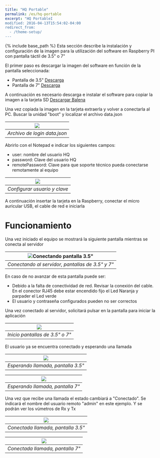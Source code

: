 ```yaml
---
title: "HQ Portable"
permalink: /es/hq-portable
excerpt: "HQ PortableI
modified: 2016-04-13T15:54:02-04:00
redirect_from:
  - /theme-setup/
---
```


{% include base_path %}
Esta sección describe la instalación y configuración de la imagen para la utilización del software en Raspberry PI con pantalla táctil de 3.5" o 7"

El primer paso es descargar la imagen del software en función de la pantalla seleccionada:
* Pantalla de 3.5" [Descarga](https://isthari-hq.s3.amazonaws.com/hq-portable-35-v3.1.2.img)
* Pantalla de 7" [Descarga](https://isthari-hq.s3.amazonaws.com/hq-portable-7-v3.1.2.img)

A continuación es necesario descarga e instalar el software para copiar la imagen a la tarjeta SD [Descargar Balena](https://www.balena.io/etcher/)

Una vez copiada la imagen en la tarjeta extraerla y volver a conectarla al PC. Buscar la unidad "boot" y localizar el archivo data.json

|![](file-browser.png)|
|:--:|
|*Archivo de login data.json*|

Abrirlo con el Notepad e indicar los siguientes campos:
* user: nombre del usuario HQ
* password: Clave del usuario HQ
* remotePassword: Clave para que soporte técnico pueda conectarse remotamente al equipo

|![](data-json.png)|
|:--:|
|*Configurar usuario y clave*|

A continuación insertar la tarjeta en la Raspberry, conectar el micro auricular USB, el cable de red e iniciarla

# Funcionamiento
Una vez iniciado el equipo se mostrará la siguiente pantalla mientras se conecta al servidor

|![Conectando pantalla 3.5"](conectando.png)|
|:--:|
|*Conectando al servidor, pantallas de 3.5" y 7"*|

En caso de no avanzar de esta pantalla puede ser:
* Debido a la falta de conectividad de red. Revisar la conexión del cable. En el conector RJ45 debe estar encendido fijo el Led Naranja y parpader el Led verde
* El usuario y contraseña configurados pueden no ser correctos

Una vez conectado al servidor, solicitará pulsar en la pantalla para iniciar la aplicación

|![](pulse-iniciar.png)|
|:--:|
|*Inicio pantallas de 3.5" o 7"*|

El usuario ya se encuentra conectado y esperando una llamada

|![](esperando.png)|
|:--:|
|*Esperando llamada, pantalla 3.5"*|

|![](esperando-7.png)|
|:--:|
|*Esperando llamada, pantalla 7"*|

Una vez que recibe una llamada el estado cambiará a "Conectado". 
Se indicará el nombre del usuario remoto "admin" en este ejemplo.
Y se podrán ver los vúmetros de Rx y Tx

|![](conectado.png)|
|:--:|
|*Conectada llamada, pantalla 3.5"*|

|![](conectado-7.png)|
|:--:|
|*Conectada llamada, pantalla 7"*|

